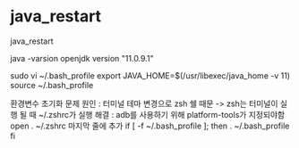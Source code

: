 # java_restart
java_restart

java -varsion
openjdk version "11.0.9.1"

sudo vi ~/.bash_profile
export JAVA_HOME=$(/usr/libexec/java_home -v 11)
source ~/.bash_profile

환경변수 초기화 문제 
원인 : 터미널 테마 변경으로 zsh 쉘 때문 -> zsh는 터미널이 실행 될 때 ~/.zshrc가 실행
해결 : adb를 사용하기 위해 platform-tools가 지정되야함
      open . ~/.zshrc
      마지막 줄에 추가
      if [ -f ~/.bash_profile ]; then
	      . ~/.bash_profile
      fi
      
